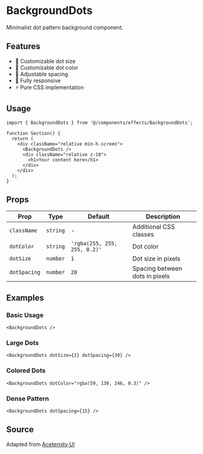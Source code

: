 # BackgroundDots

Minimalist dot pattern background component.

## Features

- 🔘 Customizable dot size
- 🎨 Customizable dot color
- 📏 Adjustable spacing
- 📱 Fully responsive
- ⚡ Pure CSS implementation

## Usage

```tsx
import { BackgroundDots } from '@/components/effects/BackgroundDots';

function Section() {
  return (
    <div className="relative min-h-screen">
      <BackgroundDots />
      <div className="relative z-10">
        <h1>Your content here</h1>
      </div>
    </div>
  );
}
```

## Props

| Prop | Type | Default | Description |
|------|------|---------|-------------|
| `className` | `string` | - | Additional CSS classes |
| `dotColor` | `string` | `'rgba(255, 255, 255, 0.2)'` | Dot color |
| `dotSize` | `number` | `1` | Dot size in pixels |
| `dotSpacing` | `number` | `20` | Spacing between dots in pixels |

## Examples

### Basic Usage

```tsx
<BackgroundDots />
```

### Large Dots

```tsx
<BackgroundDots dotSize={2} dotSpacing={30} />
```

### Colored Dots

```tsx
<BackgroundDots dotColor="rgba(59, 130, 246, 0.3)" />
```

### Dense Pattern

```tsx
<BackgroundDots dotSpacing={15} />
```

## Source

Adapted from [Aceternity UI](https://ui.aceternity.com/components/dot-background)
